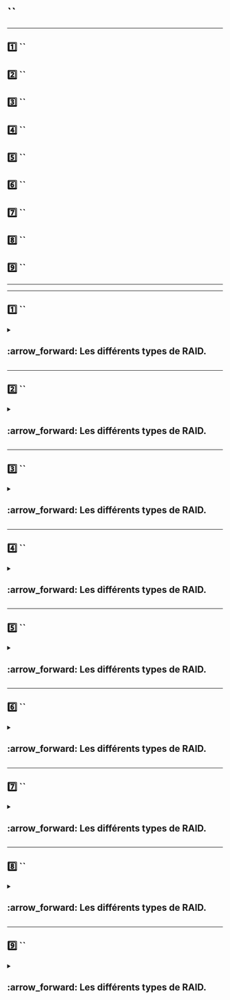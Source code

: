 # ``

---

## 1️⃣ ``
## 2️⃣ ``
## 3️⃣ ``
## 4️⃣ ``
## 5️⃣ ``
## 6️⃣ ``
## 7️⃣ ``
## 8️⃣ ``
## 9️⃣ ``



---
---

## 1️⃣ ``


<details>
<summary>
<h2>
:arrow_forward: Les différents types de RAID.  
</h2>
</summary>
blabla
</details>


---

## 2️⃣ ``


<details>
<summary>
<h2>
:arrow_forward: Les différents types de RAID.  
</h2>
</summary>
blabla
</details>


---

## 3️⃣ ``


<details>
<summary>
<h2>
:arrow_forward: Les différents types de RAID.  
</h2>
</summary>
blabla
</details>


---

## 4️⃣ ``


<details>
<summary>
<h2>
:arrow_forward: Les différents types de RAID.  
</h2>
</summary>
blabla
</details>


---

## 5️⃣ ``


<details>
<summary>
<h2>
:arrow_forward: Les différents types de RAID.  
</h2>
</summary>
blabla
</details>


---

## 6️⃣ ``


<details>
<summary>
<h2>
:arrow_forward: Les différents types de RAID.  
</h2>
</summary>
blabla
</details>


---

## 7️⃣ ``


<details>
<summary>
<h2>
:arrow_forward: Les différents types de RAID.  
</h2>
</summary>
blabla
</details>


---

## 8️⃣ ``


<details>
<summary>
<h2>
:arrow_forward: Les différents types de RAID.  
</h2>
</summary>
blabla
</details>


---

## 9️⃣ ``

<details>
<summary>
<h2>
:arrow_forward: Les différents types de RAID.  
</h2>
</summary>
blabla
</details>
